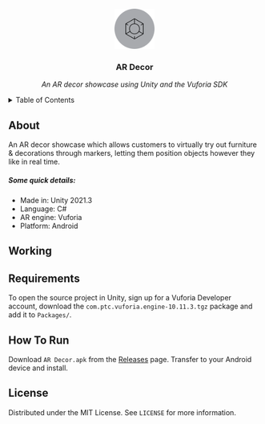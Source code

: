 <br/>
<div align="center">
  <a href="https://github.com/ArcticKangaroo/AR-Decor/"><img src="icon.png" alt="Icon" width="80" height="80"></a>
  <h3 align="center">AR Decor</h3>
  <p align="center"><i>An AR decor showcase using Unity and the Vuforia SDK</i></p>
</div>



<details>
  <summary>Table of Contents</summary>
  <ol>
    <li><a href="#about">About</a></li>
    <li><a href="#requirements">Requirements</a></li>
    <li><a href="#working">Working</a></li>
    <li><a href="#how-to-run">How To Run</a></li>
    <li><a href="#license">License</a></li>
  </ol>
</details>

## About
An AR decor showcase which allows customers to virtually try out furniture & decorations through markers, letting them position objects however they like in real time.  
 
##### Some quick details:

- Made in: Unity 2021.3
- Language: C#
- AR engine: Vuforia
- Platform: Android

## Working


## Requirements
To open the source project in Unity, sign up for a Vuforia Developer account, download the `com.ptc.vuforia.engine-10.11.3.tgz` package and add it to `Packages/`.

## How To Run
Download `AR Decor.apk` from the [Releases](https://github.com/ArcticKangaroo/50-Shooter/releases/) page. Transfer to your Android device and install.

## License
Distributed under the MIT License. See `LICENSE` for more information.
